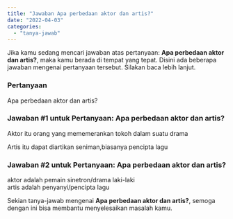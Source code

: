 ```yaml
---
title: "Jawaban Apa perbedaan aktor dan artis?"
date: "2022-04-03"
categories: 
  - "tanya-jawab"
---
```


Jika kamu sedang mencari jawaban atas pertanyaan: **Apa perbedaan aktor dan artis?**, maka kamu berada di tempat yang tepat. Disini ada beberapa jawaban mengenai pertanyaan tersebut. Silakan baca lebih lanjut.

### Pertanyaan

Apa perbedaan aktor dan artis?

### Jawaban #1 untuk Pertanyaan: Apa perbedaan aktor dan artis?

Aktor itu orang yang mememerankan tokoh dalam suatu drama

Artis itu dapat diartikan seniman,biasanya pencipta lagu

### Jawaban #2 untuk Pertanyaan: Apa perbedaan aktor dan artis?

aktor adalah pemain sinetron/drama laki-laki  
artis adalah penyanyi/pencipta lagu

Sekian tanya-jawab mengenai **Apa perbedaan aktor dan artis?**, semoga dengan ini bisa membantu menyelesaikan masalah kamu.
